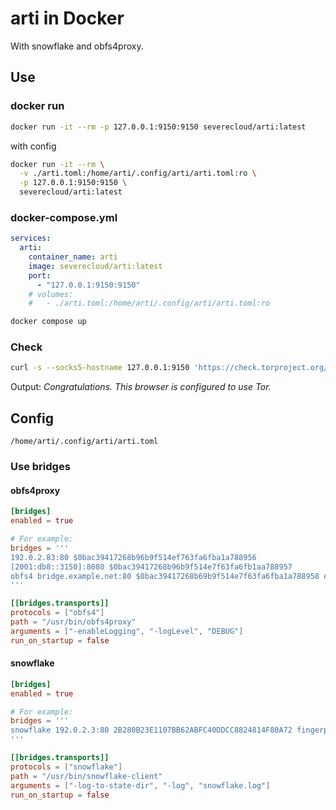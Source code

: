 # arti in Docker

With snowflake and obfs4proxy.

## Use

### docker run

```sh
docker run -it --rm -p 127.0.0.1:9150:9150 severecloud/arti:latest
```

with config

```sh
docker run -it --rm \
  -v ./arti.toml:/home/arti/.config/arti/arti.toml:ro \
  -p 127.0.0.1:9150:9150 \
  severecloud/arti:latest
```

### docker-compose.yml

```yml
services:
  arti:
    container_name: arti
    image: severecloud/arti:latest
    port:
      - "127.0.0.1:9150:9150"
    # volumes:
    #   - ./arti.toml:/home/arti/.config/arti/arti.toml:ro
```

```sh
docker compose up
```

### Check

```sh
curl -s --socks5-hostname 127.0.0.1:9150 'https://check.torproject.org/' | grep -m1 Congratulations
```

Output: _Congratulations. This browser is configured to use Tor._

## Config

`/home/arti/.config/arti/arti.toml`

### Use bridges

#### obfs4proxy

```toml
[bridges]
enabled = true

# For example:
bridges = '''
192.0.2.83:80 $0bac39417268b96b9f514ef763fa6fba1a788956
[2001:db8::3150]:8080 $0bac39417268b96b9f514e7f63fa6fb1aa788957
obfs4 bridge.example.net:80 $0bac39417268b69b9f514e7f63fa6fba1a788958 ed25519:dGhpcyBpcyBbpmNyZWRpYmx5IHNpbGx5ISEhISEhISA iat-mode=1
'''

[[bridges.transports]]
protocols = ["obfs4"]
path = "/usr/bin/obfs4proxy"
arguments = ["-enableLogging", "-logLevel", "DEBUG"]
run_on_startup = false
```

#### snowflake

```toml
[bridges]
enabled = true

# For example:
bridges = '''
snowflake 192.0.2.3:80 2B280B23E1107BB62ABFC40DDCC8824814F80A72 fingerprint=2B280B23E1107BB62ABFC40DDCC8824814F80A72 url=https://snowflake-broker.torproject.net.global.prod.fastly.net/ fronts=foursquare.com,github.githubassets.com ice=stun:stun.l.google.com:19302,stun:stun.antisip.com:3478,stun:stun.bluesip.net:3478,stun:stun.dus.net:3478,stun:stun.epygi.com:3478,stun:stun.sonetel.com:3478,stun:stun.uls.co.za:3478,stun:stun.voipgate.com:3478,stun:stun.voys.nl:3478 utls-imitate=hellorandomizedalpn
'''

[[bridges.transports]]
protocols = ["snowflake"]
path = "/usr/bin/snowflake-client"
arguments = ["-log-to-state-dir", "-log", "snowflake.log"]
run_on_startup = false
```
